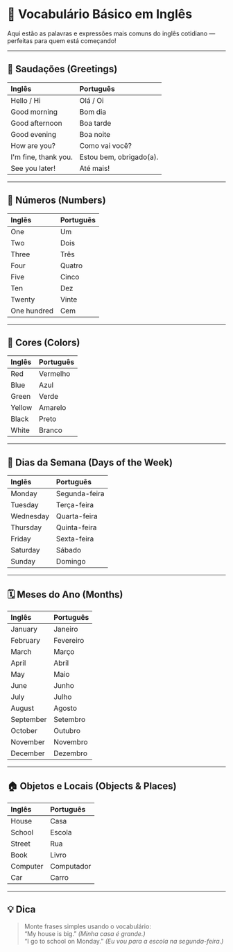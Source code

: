 # 💬 Vocabulário Básico em Inglês

Aqui estão as palavras e expressões mais comuns do inglês cotidiano — perfeitas para quem está começando!

---

## 👋 Saudações (Greetings)

| Inglês | Português |
|:----------|:-------------|
| Hello / Hi | Olá / Oi |
| Good morning | Bom dia |
| Good afternoon | Boa tarde |
| Good evening | Boa noite |
| How are you? | Como vai você? |
| I'm fine, thank you. | Estou bem, obrigado(a). |
| See you later! | Até mais! |

---

## 🔢 Números (Numbers)

| Inglês | Português |
|:----------|:-------------|
| One | Um |
| Two | Dois |
| Three | Três |
| Four | Quatro |
| Five | Cinco |
| Ten | Dez |
| Twenty | Vinte |
| One hundred | Cem |

---

## 🎨 Cores (Colors)

| Inglês | Português |
|:----------|:-------------|
| Red | Vermelho |
| Blue | Azul |
| Green | Verde |
| Yellow | Amarelo |
| Black | Preto |
| White | Branco |

---

## 📅 Dias da Semana (Days of the Week)

| Inglês | Português |
|:----------|:-------------|
| Monday | Segunda-feira |
| Tuesday | Terça-feira |
| Wednesday | Quarta-feira |
| Thursday | Quinta-feira |
| Friday | Sexta-feira |
| Saturday | Sábado |
| Sunday | Domingo |

---

## 🗓️ Meses do Ano (Months)

| Inglês | Português |
|:----------|:-------------|
| January | Janeiro |
| February | Fevereiro |
| March | Março |
| April | Abril |
| May | Maio |
| June | Junho |
| July | Julho |
| August | Agosto |
| September | Setembro |
| October | Outubro |
| November | Novembro |
| December | Dezembro |

---

## 🏠 Objetos e Locais (Objects & Places)

| Inglês | Português |
|:----------|:-------------|
| House | Casa |
| School | Escola |
| Street | Rua |
| Book | Livro |
| Computer | Computador |
| Car | Carro |

---

## 💡 Dica

> Monte frases simples usando o vocabulário:  
> “My house is big.” *(Minha casa é grande.)*  
> “I go to school on Monday.” *(Eu vou para a escola na segunda-feira.)*
